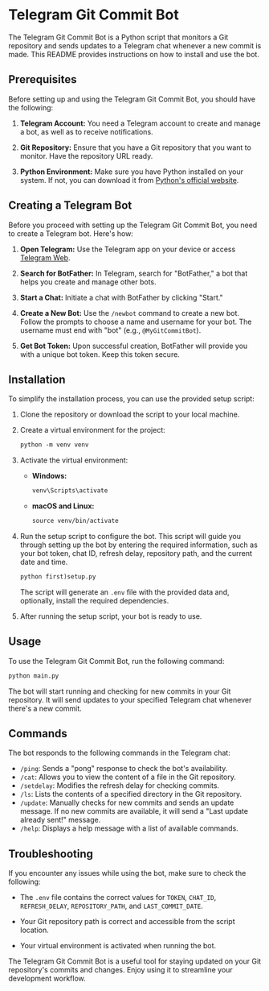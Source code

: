 # Telegram Git Commit Bot

The Telegram Git Commit Bot is a Python script that monitors a Git repository and sends updates to a Telegram chat whenever a new commit is made. This README provides instructions on how to install and use the bot.

## Prerequisites

Before setting up and using the Telegram Git Commit Bot, you should have the following:

1. **Telegram Account:** You need a Telegram account to create and manage a bot, as well as to receive notifications.

2. **Git Repository:** Ensure that you have a Git repository that you want to monitor. Have the repository URL ready.

3. **Python Environment:** Make sure you have Python installed on your system. If not, you can download it from [Python's official website](https://www.python.org/downloads/).

## Creating a Telegram Bot

Before you proceed with setting up the Telegram Git Commit Bot, you need to create a Telegram bot. Here's how:

1. **Open Telegram:** Use the Telegram app on your device or access [Telegram Web](https://web.telegram.org/).

2. **Search for BotFather:** In Telegram, search for "BotFather," a bot that helps you create and manage other bots.

3. **Start a Chat:** Initiate a chat with BotFather by clicking "Start."

4. **Create a New Bot:** Use the `/newbot` command to create a new bot. Follow the prompts to choose a name and username for your bot. The username must end with "bot" (e.g., `@MyGitCommitBot`).

5. **Get Bot Token:** Upon successful creation, BotFather will provide you with a unique bot token. Keep this token secure.

## Installation

To simplify the installation process, you can use the provided setup script:

1. Clone the repository or download the script to your local machine.

2. Create a virtual environment for the project:

   ```markdown
   python -m venv venv
   ```

3. Activate the virtual environment:

   - **Windows:**
     ```markdown
     venv\Scripts\activate
     ```

   - **macOS and Linux:**
     ```markdown
     source venv/bin/activate
     ```

4. Run the setup script to configure the bot. This script will guide you through setting up the bot by entering the required information, such as your bot token, chat ID, refresh delay, repository path, and the current date and time.

   ```markdown
   python first)setup.py
   ```

   The script will generate an `.env` file with the provided data and, optionally, install the required dependencies.

5. After running the setup script, your bot is ready to use.

## Usage

To use the Telegram Git Commit Bot, run the following command:

```markdown
python main.py
```

The bot will start running and checking for new commits in your Git repository. It will send updates to your specified Telegram chat whenever there's a new commit.

## Commands

The bot responds to the following commands in the Telegram chat:

- `/ping`: Sends a "pong" response to check the bot's availability.
- `/cat`: Allows you to view the content of a file in the Git repository.
- `/setdelay`: Modifies the refresh delay for checking commits.
- `/ls`: Lists the contents of a specified directory in the Git repository.
- `/update`: Manually checks for new commits and sends an update message. If no new commits are available, it will send a "Last update already sent!" message.
- `/help`: Displays a help message with a list of available commands.

## Troubleshooting

If you encounter any issues while using the bot, make sure to check the following:

- The `.env` file contains the correct values for `TOKEN`, `CHAT_ID`, `REFRESH_DELAY`, `REPOSITORY_PATH`, and `LAST_COMMIT_DATE`.

- Your Git repository path is correct and accessible from the script location.

- Your virtual environment is activated when running the bot.

The Telegram Git Commit Bot is a useful tool for staying updated on your Git repository's commits and changes. Enjoy using it to streamline your development workflow.
